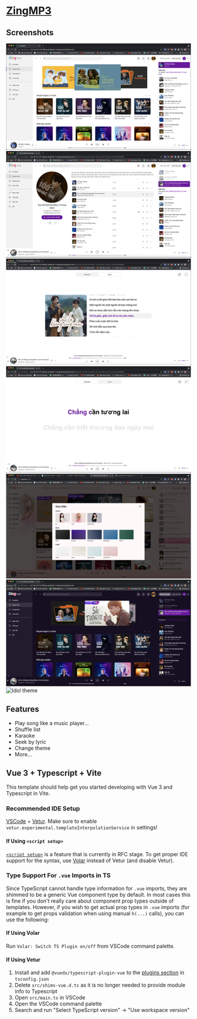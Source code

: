 # [ZingMP3](http://ec2-52-221-214-168.ap-southeast-1.compute.amazonaws.com)

## Screenshots
![Home](./screenshots/home.png "Home page")
![Album](./screenshots/album.png "Album page")
![Lyric](./screenshots/lyric.png "Lyric page")
![Karaoke](./screenshots/karaoke.png "Karaoke page")
![Theme modal](./screenshots/theme.png "Them modal")
![Home dark](./screenshots/home-dark.png "Home dark")
![Idol theme](./screenshots/lisa.png "Idol theme")

## Features
- Play song like a music player...
- Shuffle list
- Karaoke
- Seek by lyric
- Change theme
- More...
## Vue 3 + Typescript + Vite

This template should help get you started developing with Vue 3 and Typescript in Vite.

### Recommended IDE Setup

[VSCode](https://code.visualstudio.com/) + [Vetur](https://marketplace.visualstudio.com/items?itemName=octref.vetur). Make sure to enable `vetur.experimental.templateInterpolationService` in settings!

#### If Using `<script setup>`

[`<script setup>`](https://github.com/vuejs/rfcs/pull/227) is a feature that is currently in RFC stage. To get proper IDE support for the syntax, use [Volar](https://marketplace.visualstudio.com/items?itemName=johnsoncodehk.volar) instead of Vetur (and disable Vetur).

### Type Support For `.vue` Imports in TS

Since TypeScript cannot handle type information for `.vue` imports, they are shimmed to be a generic Vue component type by default. In most cases this is fine if you don't really care about component prop types outside of templates. However, if you wish to get actual prop types in `.vue` imports (for example to get props validation when using manual `h(...)` calls), you can use the following:

#### If Using Volar

Run `Volar: Switch TS Plugin on/off` from VSCode command palette.

#### If Using Vetur

1. Install and add `@vuedx/typescript-plugin-vue` to the [plugins section](https://www.typescriptlang.org/tsconfig#plugins) in `tsconfig.json`
2. Delete `src/shims-vue.d.ts` as it is no longer needed to provide module info to Typescript
3. Open `src/main.ts` in VSCode
4. Open the VSCode command palette
5. Search and run "Select TypeScript version" -> "Use workspace version"
